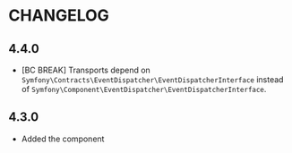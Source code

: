 CHANGELOG
=========

4.4.0
-----

 * [BC BREAK] Transports depend on `Symfony\Contracts\EventDispatcher\EventDispatcherInterface`
   instead of `Symfony\Component\EventDispatcher\EventDispatcherInterface`.

4.3.0
-----

 * Added the component
